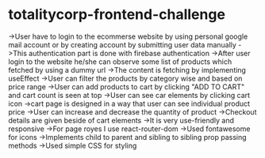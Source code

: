 # totalitycorp-frontend-challenge


->User have to login to the ecommerse website by using personal google mail account or by creating account by submitting user data manually
->This authentication part is done with firebase authentication
->After user login to the website he/she can observe some list of products which fetched by using a dummy url 
->The content is fetching by implementing useEffect
->User can filter the products by category wise and based on price range
->User can add products to cart by clicking "ADD TO CART" and cart count is seen at top
->User can see car elements by clicking cart icon 
->cart page is designed in a way that user can see individual product price 
->User can increase and decrease the quantity of product 
->Checkout details are given beside of cart elements 
->It is very use-friendly and responsive
->For page royes I use react-router-dom 
->Used fontawesome for icons
->Implements child to parent and sibling to sibling prop passing methods
->Used simple CSS for styling
